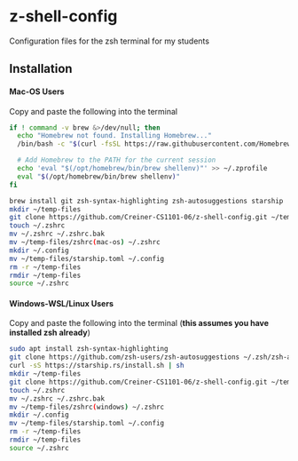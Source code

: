 # z-shell-config
Configuration files for the zsh terminal for my students
## Installation

#### Mac-OS Users
Copy and paste the following into the terminal
```sh
if ! command -v brew &>/dev/null; then
  echo "Homebrew not found. Installing Homebrew..."
  /bin/bash -c "$(curl -fsSL https://raw.githubusercontent.com/Homebrew/install/HEAD/install.sh)"

  # Add Homebrew to the PATH for the current session
  echo 'eval "$(/opt/homebrew/bin/brew shellenv)"' >> ~/.zprofile
  eval "$(/opt/homebrew/bin/brew shellenv)"
fi

brew install git zsh-syntax-highlighting zsh-autosuggestions starship
mkdir ~/temp-files
git clone https://github.com/Creiner-CS1101-06/z-shell-config.git ~/temp-files
touch ~/.zshrc
mv ~/.zshrc ~/.zshrc.bak
mv ~/temp-files/zshrc(mac-os) ~/.zshrc
mkdir ~/.config
mv ~/temp-files/starship.toml ~/.config
rm -r ~/temp-files
rmdir ~/temp-files
source ~/.zshrc
```

#### Windows-WSL/Linux Users
Copy and paste the following into the terminal (**this assumes you have installed zsh already**)
```sh
sudo apt install zsh-syntax-highlighting
git clone https://github.com/zsh-users/zsh-autosuggestions ~/.zsh/zsh-autosuggestions
curl -sS https://starship.rs/install.sh | sh
mkdir ~/temp-files
git clone https://github.com/Creiner-CS1101-06/z-shell-config.git ~/temp-files
touch ~/.zshrc
mv ~/.zshrc ~/.zshrc.bak
mv ~/temp-files/zshrc(windows) ~/.zshrc
mkdir ~/.config
mv ~/temp-files/starship.toml ~/.config
rm -r ~/temp-files
rmdir ~/temp-files
source ~/.zshrc
```
